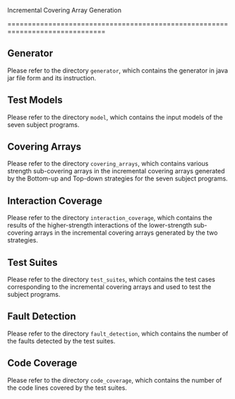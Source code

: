Incremental Covering Array Generation

==============================================================================

Generator
----
Please refer to the directory `generator`, which contains the generator in java jar file form and its instruction.

Test Models
----
Please refer to the directory `model`, which contains the input models of the seven subject programs.

Covering Arrays
----
Please refer to the directory `covering_arrays`, which contains various strength sub-covering arrays in the incremental covering arrays generated by the Bottom-up and Top-down strategies for the seven subject programs.

Interaction Coverage
----
Please refer to the directory `interaction_coverage`, which contains the results of the higher-strength interactions of the lower-strength sub-covering arrays in the incremental covering arrays generated by the two strategies.

Test Suites
----
Please refer to the directory `test_suites`, which contains the test cases corresponding to the incremental covering arrays and used to test the subject programs.

Fault Detection
----
Please refer to the directory `fault_detection`, which contains the number of the faults detected by the test suites.

Code Coverage
----
Please refer to the directory `code_coverage`, which contains the number of the code lines covered by the test suites.
